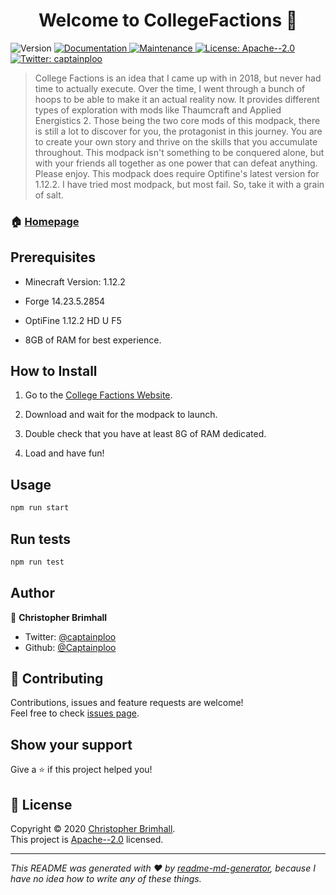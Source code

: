 <h1 align="center">Welcome to CollegeFactions 👋</h1>
<p>
  <img alt="Version" src="https://img.shields.io/badge/version-0.0.1-blue.svg?cacheSeconds=2592000" />
  <a href="https://github.com/captainploo/CollegeFactions/blob/master/README.md" target="_blank">
    <img alt="Documentation" src="https://img.shields.io/badge/documentation-yes-brightgreen.svg" />
  </a>
  <a href="https://github.com/kefranabg/readme-md-generator/graphs/commit-activity" target="_blank">
    <img alt="Maintenance" src="https://img.shields.io/badge/Maintained%3F-yes-green.svg" />
  </a>
  <a href="https://github.com/captainploo/CollegeFactions/blob/master/LICENSE" target="_blank">
    <img alt="License: Apache--2.0" src="https://img.shields.io/github/license/Captainploo/CollegeFactions" />
  </a>
  <a href="https://twitter.com/captainploo" target="_blank">
    <img alt="Twitter: captainploo" src="https://img.shields.io/twitter/follow/captainploo.svg?style=social" />
  </a>
</p>

> College Factions is an idea that I came up with in 2018, but never had time to actually execute. Over the time, I went through a bunch of hoops to be able to make it an actual reality now. It provides different types of exploration with mods like Thaumcraft and Applied Energistics 2. Those being the two core mods of this modpack, there is still a lot to discover for you, the protagonist in this journey. You are to create your own story and thrive on the skills that you accumulate throughout. This modpack isn't something to be conquered alone, but with your friends all together as one power that can defeat anything. Please enjoy. This modpack does require Optifine's latest version for 1.12.2. I have tried most modpack, but most fail. So, take it with a grain of salt.

### 🏠 [Homepage](https://github.com/captainploo/CollegeFactions)

## Prerequisites

- Minecraft Version: 1.12.2

- Forge 14.23.5.2854

- OptiFine 1.12.2 HD U F5

- 8GB of RAM for best experience.

## How to Install

1. Go to the [College Factions Website](https://www.curseforge.com/minecraft/modpacks/college-factions).

2. Download and wait for the modpack to launch.

3. Double check that you have at least 8G of RAM dedicated.

4. Load and have fun!

## Usage

```sh
npm run start
```

## Run tests

```sh
npm run test
```

## Author

👤 **Christopher Brimhall**

* Twitter: [@captainploo](https://twitter.com/captainploo)
* Github: [@Captainploo](https://github.com/Captainploo)

## 🤝 Contributing

Contributions, issues and feature requests are welcome!<br />Feel free to check [issues page](https://github.com/captainploo/CollegeFactions/issues). 

## Show your support

Give a ⭐️ if this project helped you!

## 📝 License

Copyright © 2020 [Christopher Brimhall](https://github.com/Captainploo).<br />
This project is [Apache--2.0](https://github.com/captainploo/CollegeFactions/blob/master/LICENSE) licensed.

***
_This README was generated with ❤️ by [readme-md-generator](https://github.com/kefranabg/readme-md-generator), because I have no idea how to write any of these things._
